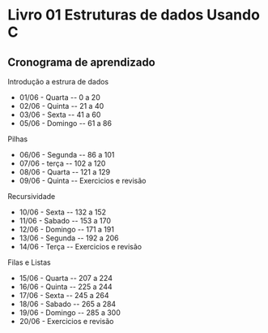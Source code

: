 # Livro 01 Estruturas de dados Usando C

## Cronograma de aprendizado

Introdução a estrura de dados
- 01/06 - Quarta -- 0 a 20
- 02/06 - Quinta -- 21 a 40
- 03/06 - Sexta -- 41 a 60
- 05/06 - Domingo -- 61 a 86

Pilhas
- 06/06 - Segunda -- 86 a 101
- 07/06 - terça -- 102 a 120
- 08/06 - Quarta -- 121 a 129
- 09/06 - Quinta -- Exercicios e revisão

Recursividade
- 10/06 - Sexta -- 132 a 152
- 11/06 - Sabado -- 153 a 170
- 12/06 - Domingo -- 171 a 191
- 13/06 - Segunda -- 192 a 206
- 14/06 - Terça -- Exercicios e revisão

Filas e Listas
- 15/06 - Quarta -- 207 a 224
- 16/06 - Quinta -- 225 a 244
- 17/06 - Sexta -- 245 a 264
- 18/06 - Sabado -- 265 a 284
- 19/06 - Domingo -- 285 a 300
- 20/06 - Exercicios e revisão


